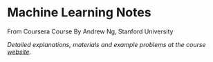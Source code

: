 # Machine Learning Notes
From Coursera Course
By Andrew Ng, Stanford University
 
*Detailed explanations, materials and example problems at the course [website](http://cs229.stanford.edu/materials.html).*

